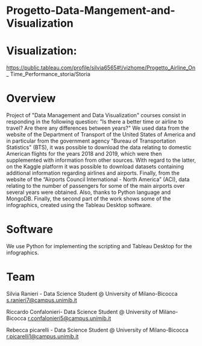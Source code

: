 # Progetto-Data-Mangement-and-Visualization

# Visualization:
https://public.tableau.com/profile/silvia6565#!/vizhome/Progetto_Airline_On_ Time_Performance_storia/Storia

# Overview

Project of "Data Management and Data Visualization" courses consist in responding in the following question: "Is there a better time or airline to travel? Are there any differences between years?" 
We used data  from the website of the Department of Transport of the United States of America and in particular from the government agency "Bureau of Transportation Statistics" (BTS), it was possible to download the data relating to domestic American flights for the years 2018 and 2019, which were then supplemented with information from other sources. With regard to the latter, on the Kaggle platform it was possible to download datasets containing additional information regarding airlines and airports. Finally, from the website of the “Airports Council International - North America” (ACI), data relating to the number of passengers for some of the main airports over several years were obtained. Also, thanks to Python language and MongoDB.
Finally, the second part of the work shows some of the infographics, created using the Tableau Desktop software.
# Software

We use  Python for implementing the scripting  and Tableau Desktop for  the infographics.

# Team

Silvia Ranieri - Data Science Student @ University of Milano-Bicocca
s.ranieri7@campus.unimib.it

Riccardo Confalonieri- Data Science Student @ University of Milano-Bicocca
r.confalonieri5@campus.unimib.it

Rebecca picarelli - Data Science Student @ University of Milano-Bicocca
r.picarelli1@campus.unimib.it


